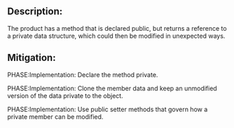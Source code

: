 ## Description:

The product has a method that is declared public, but returns a reference to a private data structure, which could then be modified in unexpected ways.



## Mitigation:


PHASE:Implementation:
Declare the method private.

PHASE:Implementation:
Clone the member data and keep an unmodified version of the data private to the object.

PHASE:Implementation:
Use public setter methods that govern how a private member can be modified.

